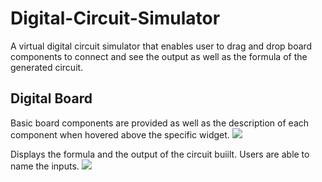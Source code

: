 # Digital-Circuit-Simulator
A virtual digital circuit simulator that enables user to drag and drop board components to connect and see the output as well as the formula of the generated circuit.

## Digital Board
Basic board components are provided as well as the description of each component when hovered above the specific widget.
<img src="https://user-images.githubusercontent.com/47154880/63637374-a1533880-c6a5-11e9-8d02-9bc00dc06453.jpg">

Displays the formula and the output of the circuit buiilt. Users are able to name the inputs.
<img src="https://user-images.githubusercontent.com/47154880/63637405-ed9e7880-c6a5-11e9-9c08-c878e89b21a3.jpg">
